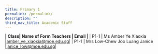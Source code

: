 ```yaml
---
title: Primary 1
permalink: /permalink/
description: ""
third_nav_title: Academic Staff
---
```

**| Class| Name of Form Teachers | Email                                         |**
	| P1-1     | Ms Amber Ye Xiaoxia |amber_ye_xiaoxia@moe.edu.sg|
	| P1-1     | Mrs Low-Chew Joo Luang Janice |janice_low@moe.edu.sg|